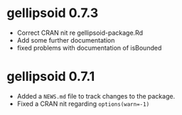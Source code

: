 # gellipsoid 0.7.3

* Correct CRAN nit re gellipsoid-package.Rd
* Add some further documentation
* fixed problems with documentation of isBounded

# gellipsoid 0.7.1

* Added a `NEWS.md` file to track changes to the package.
* Fixed a CRAN nit regarding `options(warn=-1)`
